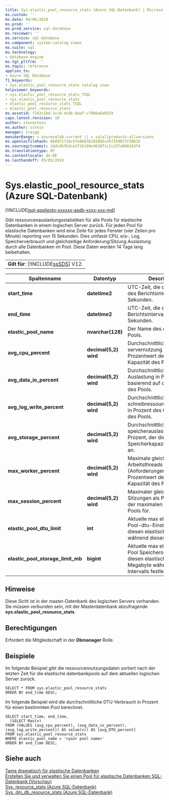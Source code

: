 ```yaml
---
title: Sys.elastic_pool_resource_stats (Azure SQL-Datenbank) | Microsoft Docs
ms.custom: ''
ms.date: 04/06/2018
ms.prod: ''
ms.prod_service: sql-database
ms.reviewer: ''
ms.service: sql-database
ms.component: system-catalog-views
ms.suite: sql
ms.technology:
- database-engine
ms.tgt_pltfrm: ''
ms.topic: reference
applies_to:
- Azure SQL Database
f1_keywords:
- sys.elastic_pool_resource_stats catalog view
helpviewer_keywords:
- sys.elastic_pool_resource_stats_TSQL
- sys.elastic_pool_resource_stats
- elastic_pool_resource_stats_TSQL
- elastic_pool_resource_stats
ms.assetid: f242c1bd-3cc8-4c8b-8aaf-c79b6a8a0329
caps.latest.revision: 18
author: stevestein
ms.author: sstein
manager: craigg
monikerRange: = azuresqldb-current || = sqlallproducts-allversions
ms.openlocfilehash: 8b89f1719c5fe8b63b101066cd5f159873f2063b
ms.sourcegitcommit: 2ddc0bfb3ce2f2b160e3638f1c2c237a898263f4
ms.translationtype: HT
ms.contentlocale: de-DE
ms.lasthandoff: 05/03/2018
---
```

# <a name="syselasticpoolresourcestats-azure-sql-database"></a>Sys.elastic_pool_resource_stats (Azure SQL-Datenbank)
[!INCLUDE[tsql-appliesto-xxxxxx-asdb-xxxx-xxx-md](../../includes/tsql-appliesto-xxxxxx-asdb-xxxx-xxx-md.md)]

  Gibt ressourcenauslastungsstatistiken für alle Pools für elastische Datenbanken in einem logischen Server zurück. Für jeden Pool für elastische Datenbanken wird eine Zeile für jedes Fenster (vier Zeilen pro Minute) reporting von 15 Sekunden. Dies umfasst CPU, e/a-, Log, Speicherverbrauch und gleichzeitige Anforderung/Sitzung Auslastung durch alle Datenbanken im Pool. Diese Daten werden 14 Tage lang beibehalten. 
  
||  
|-|  
|**Gilt für**: [!INCLUDE[ssSDS](../../includes/sssds-md.md)] V12.|  
  
|Spaltenname|Datentyp|Description|  
|-----------------|---------------|-----------------|  
|**start_time**|**datetime2**|UTC-Zeit, die den Anfang des Berichtsintervalls von 15 Sekunden.|  
|**end_time**|**datetime2**|UTC-Zeit, die das Ende des Berichtsintervalls von 15 Sekunden.|  
|**elastic_pool_name**|**nvarchar(128)**|Der Name des elastischen Pools.|  
|**avg_cpu_percent**|**decimal(5,2) wird**|Durchschnittliche servernutzung als Prozentwert der maximalen Kapazität des Pools.|  
|**avg_data_io_percent**|**decimal(5,2) wird**|Durchschnittliche e/a-Auslastung in Prozent basierend auf den Grenzwert des Pools.|  
|**avg_log_write_percent**|**decimal(5,2) wird**|Durchschnittliche schreibressourcenauslastung in Prozent des Grenzwerts des Pools.|  
|**avg_storage_percent**|**decimal(5,2) wird**|Durchschnittliche speicherauslastung in Prozent, der die Speicherkapazität des Pools an.|  
|**max_worker_percent**|**decimal(5,2) wird**|Maximale gleichzeitige Arbeitsthreads (Anforderungen) als Prozentwert der maximalen Kapazität des Pools für.|  
|**max_session_percent**|**decimal(5,2) wird**|Maximaler gleichzeitiger Sitzungen als Prozentwert der maximalen Kapazität des Pools für.|  
|**elastic_pool_dtu_limit**|**int**|Aktuelle max elastischen Pool-dtu-Einstellung für diesen elastischen Pool während dieses Intervalls.|  
|**elastic_pool_storage_limit_mb**|**bigint**|Aktuelle max elastischen Pool Speicherobergrenze für diesen elastischen Pool in Megabyte während dieses Intervalls festlegen.|  
  
## <a name="remarks"></a>Hinweise  
 Diese Sicht ist in der master-Datenbank des logischen Servers vorhanden. Sie müssen verbunden sein, mit der Masterdatenbank abzufragende **sys.elastic_pool_resource_stats**.  
  
## <a name="permissions"></a>Berechtigungen  
 Erfordert die Mitgliedschaft in der **Dbmanager** Rolle.  
  
## <a name="examples"></a>Beispiele  
 Im folgende Beispiel gibt die ressourcennutzungsdaten sortiert nach der letzten Zeit für die elastische datenbankpools auf dem aktuellen logischen Server zurück.  
  
```  
SELECT * FROM sys.elastic_pool_resource_stats   
ORDER BY end_time DESC;  
```  
  
 Im folgende Beispiel wird die durchschnittliche DTU-Verbrauch in Prozent für einen bestimmten Pool berechnet.  
  
```  
SELECT start_time, end_time,      
  (SELECT Max(v)      
FROM (VALUES (avg_cpu_percent), (avg_data_io_percent), (avg_log_write_percent)) AS value(v)) AS [avg_DTU_percent]    
FROM sys.elastic_pool_resource_stats   
WHERE elastic_pool_name = '<your pool name>'   
ORDER BY end_time DESC;  
```  
  
## <a name="see-also"></a>Siehe auch  
 [Tame dramatisch für elastische Datenbanken](https://azure.microsoft.com/documentation/articles/sql-database-elastic-pool/)   
 [Erstellen Sie und verwalten Sie einen Pool für elastische Datenbanken SQL-Datenbank (Vorschau)](https://azure.microsoft.com/documentation/articles/sql-database-elastic-pool-portal/)   
 [Sys. resource_stats &#40;Azure SQL-Datenbank&#41;](../../relational-databases/system-catalog-views/sys-resource-stats-azure-sql-database.md)   
 [Sys. dm_db_resource_stats &#40;Azure SQL-Datenbank&#41;](../../relational-databases/system-dynamic-management-views/sys-dm-db-resource-stats-azure-sql-database.md)  
  
  
